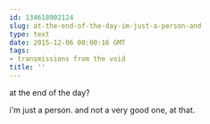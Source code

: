 ```yaml
---
id: 134618902124
slug: at-the-end-of-the-day-im-just-a-person-and
type: text
date: 2015-12-06 00:00:16 GMT
tags:
- transmissions from the void
title: ''
---
```


at the end of the day?

i'm just a person. and not a very good one, at that.